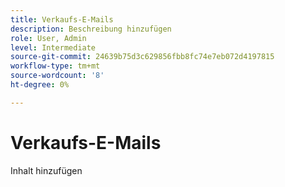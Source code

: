 ```yaml
---
title: Verkaufs-E-Mails
description: Beschreibung hinzufügen
role: User, Admin
level: Intermediate
source-git-commit: 24639b75d3c629856fbb8fc74e7eb072d4197815
workflow-type: tm+mt
source-wordcount: '8'
ht-degree: 0%

---
```


# Verkaufs-E-Mails

Inhalt hinzufügen